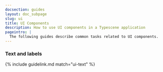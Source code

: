 ```yaml
---
docsection: guides
layout: doc_subpage
slug: ui
title: UI Components
description: How to use UI components in a Typescene application
pageintro: |
  The following guides describe common tasks related to UI components.
---
```


### Text and labels

{% include guidelink.md match="ui-text" %}
